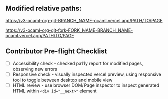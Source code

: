 <!-- Brief description of purpose of changes and what changed -->

## Modified relative paths:

<!-- For local branches, replace "BRANCH_NAME" with your branch; replace PATH/TO/PAGE -->
https://v3-ocaml-org-git-BRANCH_NAME-ocaml.vercel.app/PATH/TO/PAGE

<!-- For branches in forks, replace "FORK_NAME" and "BRANCH_NAME" with appropriate values, replace PATH/TO/PAGE -->
https://v3-ocaml-org-git-fork-FORK_NAME-BRANCH_NAME-ocaml.vercel.app/PATH/TO/PAGE

## Contributor Pre-flight Checklist

- [ ] Accessibility check - checked pa11y report for modified pages, observing new errors
- [ ] Responsive check - visually inspected vercel preview, using responsive tool to toggle between desktop and mobile view
- [ ] HTML review - use browser DOM/Page inspector to inspect generated HTML within `<div id="__next>"` element
